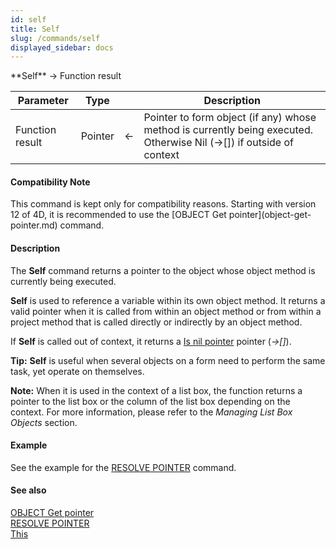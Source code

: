 ```yaml
---
id: self
title: Self
slug: /commands/self
displayed_sidebar: docs
---
```


<!--REF #_command_.Self.Syntax-->**Self**  -> Function result<!-- END REF-->
<!--REF #_command_.Self.Params-->
| Parameter | Type |  | Description |
| --- | --- | --- | --- |
| Function result | Pointer | &larr; | Pointer to form object (if any) whose method is currently being executed. Otherwise Nil (->[]) if outside of context |

<!-- END REF-->

#### Compatibility Note 

<!--REF #_command_.Self.Summary-->This command is kept only for compatibility reasons.<!-- END REF--> Starting with version 12 of 4D, it is recommended to use the [OBJECT Get pointer](object-get-pointer.md) command.

#### Description 

The **Self**  command returns a pointer to the object whose object method is currently being executed. 

**Self** is used to reference a variable within its own object method. It returns a valid pointer when it is called from within an object method or from within a project method that is called directly or indirectly by an object method. 

If **Self** is called out of context, it returns a [Is nil pointer](is-nil-pointer.md) pointer (*\->\[\]*).

**Tip:** **Self** is useful when several objects on a form need to perform the same task, yet operate on themselves.

**Note:** When it is used in the context of a list box, the function returns a pointer to the list box or the column of the list box depending on the context. For more information, please refer to the *Managing List Box Objects* section.

#### Example 

See the example for the [RESOLVE POINTER](resolve-pointer.md) command.

#### See also 

[OBJECT Get pointer](object-get-pointer.md)  
[RESOLVE POINTER](resolve-pointer.md)  
[This](this.md)  